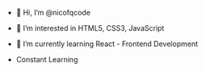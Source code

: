 - 👋 Hi, I’m @nicofqcode
- 👀 I’m interested in HTML5, CSS3, JavaScript
- 🌱 I’m currently learning React - Frontend Development

- Constant Learning
